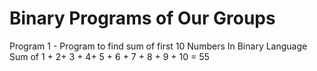 # Binary Programs of Our Groups

Program 1 - Program to find sum of first 10 Numbers In Binary Language
Sum of 1 + 2+ 3 + 4+ 5 + 6 + 7 + 8 + 9 + 10 = 55
